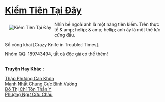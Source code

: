 <a href="https://truyentiki.com/kiem-tien-tai-day.33588/" title="Kiếm Tiên Tại Đây"><h1>Kiếm Tiên Tại Đây</h1></a><div style="display:table"><img align="right" style="float: left; padding: 10px;" src="https://truyentiki.com/a/img/str/src/kiem-tien-tai-day-1591156529.jpg" alt="Kiếm Tiên Tại Đây">Nhìn bề ngoài anh là một nàng tiên kiếm. Trên thực tế & amp; hellip; & amp; hellip; anh ấy là một thế lực cứng đầu. <p></p> Số công khai [Crazy Knife in Troubled Times]. <p></p> Nhóm QQ: 189743494, tất cả độc giả có thể thêm!</div><p><br><b>Truyện Hay Khác :</b></p><a href="https://truyentiki.com/thap-phuong-can-khon.33587/" alt="Thập Phương Càn Khôn">Thập Phương Càn Khôn</a><br/><a href="https://github.com/nownovels/top500/tree/master/truyenhay/33721/" alt="Mạnh Nhất Chung Cực Binh Vương">Mạnh Nhất Chung Cực Binh Vương</a><br/><a href="https://truyentiki.wordpress.com/2020/06/08/do-thi-chi-ton-than-y/" alt="Đô Thị Chí Tôn Thần Y">Đô Thị Chí Tôn Thần Y</a><br/><a href="https://github.com/nownovels/top500/tree/master/truyenhay/33868/" alt="Phượng Ngự Cửu Châu">Phượng Ngự Cửu Châu</a><br/>